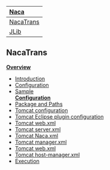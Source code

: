 |[Naca](Naca.md)|
|:--------------|
|[NacaTrans](NacaTrans.md)|[NacaRT](NacaRT.md)|[NacaSamples](NacaSamples.md)|
|[JLib](JLib.md)|

## NacaTrans ##

**[Overview](NacaTrans01.md)**<br>
<ul><li><a href='NacaTrans0101.md'>Introduction</a><br>
</li><li><a href='NacaTrans0102.md'>Configuration</a><br>
</li><li><a href='NacaTrans0103.md'>Sample</a><br>
<b><a href='NacaTrans02.md'>Configuration</a></b><br>
</li><li><a href='NacaTrans0201.md'>Package and Paths</a><br>
</li><li><a href='NacaTrans0202.md'>Tomcat configuration</a><br>
</li><li><a href='NacaTrans0203.md'>Tomcat Eclipse plugin configuration</a><br>
</li><li><a href='NacaTrans0204.md'>Tomcat web.xml</a><br>
</li><li><a href='NacaTrans0205.md'>Tomcat server.xml</a><br>
</li><li><a href='NacaTrans0206.md'>Tomcat Naca.xml</a><br>
</li><li><a href='NacaTrans0207.md'>Tomcat manager.xml</a><br>
</li><li><a href='NacaTrans0208.md'>Tomcat web.xml</a><br>
</li><li><a href='NacaTrans0209.md'>Tomcat host-manager.xml</a><br>
</li><li><a href='NacaTrans0210.md'>Execution</a><br>
